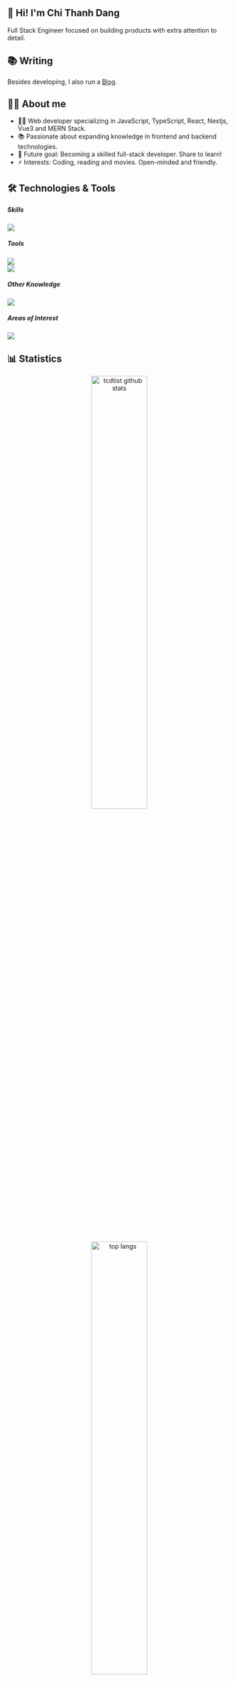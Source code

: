 ## 👋 Hi! I'm Chi Thanh Dang

Full Stack Engineer focused on building products with extra attention to detail.

## 📚 Writing

Besides developing, I also run a [Blog](https://blog.tcdtist.com).

## 🧑‍💻 About me

- 👨‍💻 Web developer specializing in JavaScript, TypeScript, React, Nextjs, Vue3 and MERN Stack.
- 📚 Passionate about expanding knowledge in frontend and backend technologies.
- 🎯 Future goal: Becoming a skilled full-stack developer. Share to learn!
- ⚡ Interests: Coding, reading and movies. Open-minded and friendly.

## 🛠️ Technologies & Tools

<div>  
  <h5> Skills </h5>
  <img src="https://skillicons.dev/icons?theme=light&i=html,css,js,ts,react,next,vue,tailwind,materialui,bootstrap" />

  <h5> Tools </h5>
  <img src="https://skillicons.dev/icons?theme=light&i=vscode,git,github,postman,discord,bitbucket,figma,notion" />
  <br/>
  <img src="https://skillicons.dev/icons?theme=light&i=yarn,docker,vercel,vite,gatsby,redux,jest" />

  <h5> Other Knowledge </h5>
  <img src="https://skillicons.dev/icons?theme=light&i=nodejs,express,mongodb,nestjs,redis,postgres,firebase,graphql" />

  <h5> Areas of Interest </h5>
  <img src="https://skillicons.dev/icons?theme=light&i=aws,azure,babel,cloudflare,bun,deno,py" />
</div>

## 📊 Statistics

<div align="center">
  <img height="auto" width="50%" src="https://github-readme-streak-stats.herokuapp.com?user=tcdtist&theme=vue&exclude_days=Sun%2CSat" alt="tcdtist github stats" />
  <img height="auto" width="50%" src="https://github-readme-stats.vercel.app/api/top-langs/?username=tcdtist&layout=compact" alt="top langs" />
</div>
